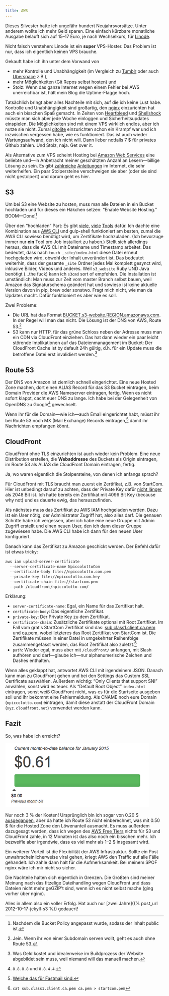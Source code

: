 ```yaml
---
title: AWS
---
```


Dieses Silvester hatte ich ungefähr hundert Neujahrsvorsätze. Unter anderem wollte ich mehr Geld sparen. Eine einfach kürzbare monatliche Ausgabe beläuft sich auf 15–17 Euro, je nach Wechselkurs, für [Linode](https://www.linode.com/).

Nicht falsch verstehen: Linode ist ein **super** VPS-Hoster. Das Problem ist nur, dass ich eigentlich keinen VPS brauche.

Gekauft habe ich ihn unter dem Vorwand von 

* mehr Kontrolle und Unabhängigkeit (im Vergleich zu [Tumblr](https://www.tumblr.com/) oder auch [Uberspace](https://uberspace.de/) z.B.),
* mehr Möglichkeiten (Git Repos selbst hosten) und
* Stolz: Wenn das ganze Internet wegen einem Fehler bei AWS unerreichbar ist, hält mein Blog die Uptime-Flagge hoch.

Tatsächlich bringt aber alles Nachteile mit sich, auf die ich keine Lust habe. Kontrolle und Unabhängigkeit sind großartig, den [nginx](http://nginx.org/) einzurichten hat auch ein bisschen Spaß gemacht. In Zeiten von [Heartbleed](http://heartbleed.com/) und [Shellshock](http://en.wikipedia.org/wiki/Shellshock_%28software_bug%29) müsste man sich aber jede Woche einloggen und Sicherheitsupdates einspielen. Die Möglichkeiten sind mit einem VPS wirklich endlos, aber ich nutze sie nicht. Zumal [gitolite](http://gitolite.com/gitolite/index.html) einzurichten schon ein Krampf war und ich inzwischen vergessen habe, wie es funktioniert. Das ist auch wieder Wartungsaufwand, den ich nicht will. Dann lieber notfalls 7 $ für privates Github zahlen. Und Stolz, naja. Get over it.

Als Alternative zum VPS scheint Hosting bei [Amazon Web Services](http://aws.amazon.com/s3/) eine beliebte und—in Anbetracht meiner geschätzten Anzahl an Lesern—billige Lösung zu sein. Es gibt [zahlreiche](https://bryce.fisher-fleig.org/blog/setting-up-ssl-on-aws-cloudfront-and-s3/) [Anleitungen](http://paulstamatiou.com/hosting-on-amazon-s3-with-cloudfront/) im Internet, die sehr weiterhelfen. Ein paar Stolpersteine verschweigen sie aber (oder sie sind nicht gestolpert) und darum geht es hier.

## S3

Um bei S3 eine Website zu hosten, muss man alle Dateien in ein Bucket hochladen und für dieses ein Häkchen setzen: “Enable Website Hosting.” BOOM—Done![^1]

Über den “hochladen” Part: Es gibt [viele](https://github.com/laurilehmijoki/s3_website), [viele](http://s3tools.org/s3cmd) [Tools](https://www.npmjs.com/package/gulp-s3) dafür. Ich dachte eine Kombination aus [AWS CLI](https://aws.amazon.com/cli/) und gulp-shell funktioniert am besten, zumal die AWS CLI sowieso benötigt wird, um Zertifikate hochzuladen. (Ich bevorzuge immer nur **ein** Tool pro Job installiert zu haben.) Stellt sich allerdings heraus, dass die AWS CLI mit Dateiname und Timestamp arbeitet. Das bedeutet, dass nach `touch _site/index.html` diese Datei erneut hochgeladen wird, obwohl der Inhalt unverändert ist. Das bedeutet weiterhin, dass der gesamte `_site` Ordner jedes Mal komplett gesynct wird, inklusive Bilder, Videos und anderes. Weil `s3_website` Ruby UND Java benötigt (...the fuck) kann ich `s3cmd` sort of empfehlen. Die Installation ist umständlich: Man muss zur Zeit vom master Branch selbst bauen, weil Amazon das Signaturschema geändert hat und sowieso ist keine aktuelle Version davon in pip, brew oder sonstwo. Fragt mich nicht, wie man da Updates macht. Dafür funktioniert es aber wie es soll.

Zwei Probleme:

* Die URL hat das Format [BUCKET.s3-website.REGION.amazonaws.com](http://npiccolotto.com.s3-website.eu-central-1.amazonaws.com). In der Regel will man das nicht. Die Lösung ist der DNS von AWS, Route 53.[^2]
* S3 kann nur HTTP, für das grüne Schloss neben der Adresse muss man ein CDN via CloudFront einziehen. Das hat dann wieder ein paar leicht störende Implikationen auf das Dateienmanagement im Bucket: Der CloudFront Cache ist by default 24h gültig, d.h. für ein Update muss die betroffene Datei erst invalidiert werden.[^3] 

## Route 53

Der DNS von Amazon ist ziemlich schnell eingerichtet. Eine neue Hosted Zone machen, dort einen ALIAS Record für das S3 Bucket eintragen, beim Domain Provider die AWS Nameserver eintragen, fertig. Wenn es nicht sofort klappt, cacht euer DNS zu lange. Ich habe bei der Gelegenheit von OpenDNS zu Google[^4] gewechselt.

Wenn ihr für die Domain—wie ich—auch Email eingerichtet habt, müsst ihr bei Route 53 noch MX (Mail Exchange) Records eintragen,[^5] damit ihr Nachrichten empfangen könnt.

## CloudFront

CloudFront ohne TLS einzurichten ist auch wieder kein Problem. Eine neue Distribution erstellen, die **Webaddresse** des Buckets als Origin eintragen, im Route 53 als ALIAS die CloudFront Domain eintragen, fertig.

Ja, wo waren eigentlich die Stolpersteine, von denen ich anfangs sprach?

Für CloudFront mit TLS braucht man zuerst ein Zertifikat, z.B. von StartCom. Hier ist unbedingt darauf zu achten, dass der Private Key dafür [nicht länger](http://stackoverflow.com/a/18108772) als 2048 Bit ist. Ich hatte bereits ein Zertifikat mit 4096 Bit Key (because why not) und es dauerte ewig, das herauszufinden.

Als nächstes muss das Zertifikat zu AWS IAM hochgeladen werden. Dazu ist ein User nötig, der Administrator Zugriff hat, also alles darf. Die genauen Schritte habe ich vergessen, aber ich habe eine neue Gruppe mit Admin Zugriff erstellt und einen neuen User, den ich dann dieser Gruppe zugewiesen habe. Die AWS CLI habe ich dann für den neuen User konfiguriert.

Danach kann das Zertifikat zu Amazon geschickt werden. Der Befehl dafür ist etwas tricky:

~~~
aws iam upload-server-certificate 
  --server-certificate-name NpiccolottoCom 
  --certificate-body file://npiccolotto.com.pem 
  --private-key file://npiccolotto.com.key 
  --certificate-chain file://startcom.pem 
  --path /cloudfront/npiccolotto-com/
~~~

Erklärung:

* `server-certificate-name`: Egal, ein Name für das Zertifikat halt.
* `certificate-body`: Das eigentliche Zertifikat.
* `private-key`: Der Private Key zu dem Zertifikat.
* `certificate-chain`: Zusätzliche Zertifikate optional mit Root Zertifikat. Im Fall vom gratis StartCom Zertifikat sind das: [sub.class1.client.ca.pem](https://www.startssl.com/certs/sub.class1.client.ca.pem) und [ca.pem](https://www.startssl.com/certs/ca.pem), wobei letzteres das Root Zertifikat von StartCom ist. Die Zertifikate müssen in einer Datei in umgekehrter Reihenfolge zusammengefasst werden, das Root Zertifikat also zuletzt.[^6]
* `path`: Wieder egal, muss aber mit `/cloudfront/` anfangen, mit Slash aufhören und darf—glaube ich—nur alphanumerische Zeichen und Dashes enthalten.

Wenn alles geklappt hat, antwortet AWS CLI mit irgendeinem JSON.  Danach kann man zu CloudFront gehen und bei den Settings das Custom SSL Certificate auswählen. Außerdem wichtig: “Only Clients that support SNI” anwählen, sonst wird es teuer. Als “Default Root Object” `index.html` eintragen, sonst weiß CloudFront nicht, was es für die Startseite ausgeben soll und ihr bekommt eine Fehlermeldung. Als CNAME noch eure Domain (`npiccolotto.com`) eintragen, damit diese anstatt der CloudFront Domain (`xyz.cloudfront.net`) verwendet werden kann.


## Fazit

So, was habe ich erreicht?

![AWS Rechnung](/media/img/aws-bill.png)

Nur noch 3 % der Kosten! Ursprünglich bin ich sogar von 0.20 $ [ausgegangen](https://twitter.com/prayerslayer/status/528516113752412160), aber da hatte ich Route 53 nicht einberechnet, was mit 0.50 $ für die Hosted Zone den Löwenanteil ausmacht. Es muss außerdem dazugesagt werden, dass ich wegen des [AWS Free Tiers](http://aws.amazon.com/free/) nichts für S3 und CloudFront zahle, in 12 Monaten ist das also noch ein bisschen mehr. Ich bezweifle aber irgendwie, dass es viel mehr als 1–2 $ insgesamt wird.

Ein weiterer Vorteil ist die Flexibilität der AWS Infrastruktur. Sollte ein Post unwahrscheinlicherweise viral gehen, kriegt AWS den Traffic auf alle Fälle gehandelt. Ich zahle dann halt für die Aufmerksamkeit. Bei meinem SPOF nginx wäre ich mir nicht so sicher.

Die Nachteile halten sich eigentlich in Grenzen. Die Größten sind meiner Meinung nach das fitzelige Dateihandling wegen CloudFront und dass Dateien nicht mehr geGZIP’t sind, wenn ich es nicht selbst mache (ging vorher über nginx).

Alles in allem also ein voller Erfolg. Hat auch nur [zwei Jahre]({% post_url 2012-10-17-jekyll-s3 %}) gedauert!

[^1]: Nachdem die Bucket Policy angepasst wurde, sodass der Inhalt public ist.
[^2]: Jein. Wenn ihr von einer Subdomain serven wollt, geht es auch ohne Route 53.
[^3]: Was Geld kostet und idealerweise im Buildprozess der Website abgebildet sein muss, weil niemand will das manuell machen.
[^4]: `8.8.8.8` und `8.8.4.4`.
[^5]: [Welche das für Fastmail sind.](https://www.fastmail.com/help/receive/domains.html?domain=fastmail.fm)
[^6]: `cat sub.class1.client.ca.pem ca.pem > startcom.pem`